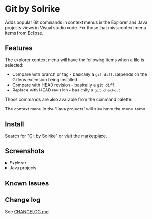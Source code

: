 # Git by Solrike

Adds popular Git commands in context menus in the Explorer and Java projects views in Visual studio code. 
For those that miss context menu items from Eclipse.

## Features

The explorer context menu will have the following items when a file is selected:

* Compare with branch or tag - basically a `git diff`. Depends on the Gitlens extension being installed.
* Compare with HEAD revision - basically a `git diff`.
* Replace with HEAD revision - basically a `git checkout`.

Those commands are also available from the command palette.

The context menu in the "Java projects" will also have the menu items.

## Install

Search for "Git by Solrike" or visit the [marketplace](https://marketplace.visualstudio.com/items?itemName=solrike.git-by-solrike).

## Screenshots

<details>
<summary>Explorer</summary>
  <img src="https://raw.githubusercontent.com/Lucas3oo/git-by-solrike/main/assets/vscode-screenshot.png" name="screenshot">
</details>
<details>
<summary>Java projects</summary>
  <img src="https://raw.githubusercontent.com/Lucas3oo/git-by-solrike/main/assets/vscode-screenshot2.png" name="screenshot">
</details>

## Known Issues


## Change log
See [CHANGELOG.md](./CHANGELOG.md)

